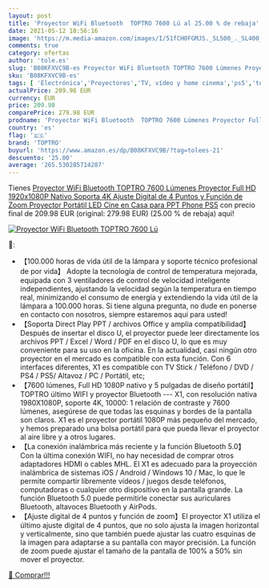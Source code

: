 ```yaml
---
layout: post
title: 'Proyector WiFi Bluetooth  TOPTRO 7600 Lú al 25.00 % de rebaja'
date: 2021-05-12 18:56:16
image: 'https://m.media-amazon.com/images/I/51fCH0FGMJS._SL500_._SL400_.jpg'
comments: true
category: ofertas
author: 'tole.es'
slug: 'B08KFXVC9B-es Proyector WiFi Bluetooth TOPTRO 7600 Lúmenes Proyector...'
sku: 'B08KFXVC9B-es'
tags: [ 'Electrónica','Proyectores','TV, vídeo y home cinema','ps5','toptro', ]
actualPrice: 209.98 EUR
currency: EUR
price: 209.98
comparePrice: 279.98 EUR
prodname: 'Proyector WiFi Bluetooth  TOPTRO 7600 Lúmenes Proyector Full HD 1920x1080P Nativo Soporta 4K  Ajuste Digital de 4 Puntos y Función de Zoom  Proyector Portátil LED Cine en Casa para PPT Phone PS5'
country: 'es'
flag: '🇪🇸'
brand: 'TOPTRO'
buyurl: 'https://www.amazon.es/dp/B08KFXVC9B/?tag=tolees-21'
descuento: '25.00'
average: '265.530285714287'
---
```


Tienes [Proyector WiFi Bluetooth  TOPTRO 7600 Lúmenes Proyector Full HD 1920x1080P Nativo Soporta 4K  Ajuste Digital de 4 Puntos y Función de Zoom  Proyector Portátil LED Cine en Casa para PPT Phone PS5](https://www.amazon.es/dp/B08KFXVC9B/?tag=tolees-21) con precio final de  209.98 EUR (original: 279.98 EUR) (25.00 %  de rebaja) aqui!

[![Proyector WiFi Bluetooth  TOPTRO 7600 Lú](https://m.media-amazon.com/images/I/51fCH0FGMJS._SL500_._SL400_.jpg)](https://www.amazon.es/dp/B08KFXVC9B/?tag=tolees-21)

🔎:

- 【100.000 horas de vida útil de la lámpara y soporte técnico profesional de por vida】 Adopte la tecnología de control de temperatura mejorada, equipada con 3 ventiladores de control de velocidad inteligente independientes, ajustando la velocidad según la temperatura en tiempo real, minimizando el consumo de energía y extendiendo la vida útil de la lámpara a 100.000 horas. Si tiene alguna pregunta, no dude en ponerse en contacto con nosotros, siempre estaremos aquí para usted!
- 【Soporta Direct Play PPT / archivos Office y amplia compatibilidad】 Después de insertar el disco U, el proyector puede leer directamente los archivos PPT / Excel / Word / PDF en el disco U, lo que es muy conveniente para su uso en la oficina. En la actualidad, casi ningún otro proyector en el mercado es compatible con esta función. Con 6 interfaces diferentes, X1 es compatible con TV Stick / Teléfono / DVD / PS4 / PS5/ Altavoz / PC / Portátil, etc;
- 【7600 lúmenes, Full HD 1080P nativo y 5 pulgadas de diseño portátil】 TOPTRO último WIFI y proyector Bluetooth --- X1, con resolución nativa 1980X1080P, soporte 4K, 10000: 1 relación de contraste y 7600 lúmenes, asegúrese de que todas las esquinas y bordes de la pantalla son claros. X1 es el proyector portátil 1080P más pequeño del mercado, y hemos preparado una bolsa portátil para que pueda llevar el proyector al aire libre y a otros lugares.
- 【La conexión inalámbrica más reciente y la función Bluetooth 5.0】 Con la última conexión WIFI, no hay necesidad de comprar otros adaptadores HDMI o cables MHL. El X1 es adecuado para la proyección inalámbrica de sistemas iOS / Android / Windows 10 / Mac, lo que le permite compartir libremente vídeos / juegos desde teléfonos, computadoras o cualquier otro dispositivo en la pantalla grande. La función Bluetooth 5.0 puede permitirle conectar sus auriculares Bluetooth, altavoces Bluetooth y AirPods.
- 【Ajuste digital de 4 puntos y función de zoom】El proyector X1 utiliza el último ajuste digital de 4 puntos, que no solo ajusta la imagen horizontal y verticalmente, sino que también puede ajustar las cuatro esquinas de la imagen para adaptarse a su pantalla con mayor precisión. La función de zoom puede ajustar el tamaño de la pantalla de 100% a 50% sin mover el proyector.

[🛒 Comprar!!!](https://www.amazon.es/dp/B08KFXVC9B/?tag=tolees-21)
